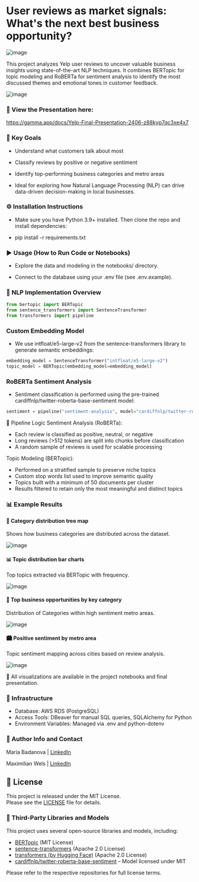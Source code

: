 # User reviews as market signals: What's the next best business opportunity?
![image](https://github.com/user-attachments/assets/9f25b774-1a14-4ea2-be1f-d02bf97a65b2)


This project analyzes Yelp user reviews to uncover valuable business insights using state-of-the-art NLP techniques.
It combines BERTopic for topic modeling and RoBERTa for sentiment analysis to identify the most discussed themes and emotional tones in customer feedback.

![image](https://github.com/user-attachments/assets/807706a1-17ac-436f-937b-e652469dabf8)

### 🔗 View the Presentation here:

https://gamma.app/docs/Yelp-Final-Presentation-2406-z88kyp7qc3xe4x7

### 🎯 Key Goals

- Understand what customers talk about most

- Classify reviews by positive or negative sentiment

- Identify top-performing business categories and metro areas

- Ideal for exploring how Natural Language Processing (NLP) can drive data-driven decision-making in local businesses.

### ⚙️ Installation Instructions

- Make sure you have Python 3.9+ installed. Then clone the repo and install dependencies:

- pip install -r requirements.txt

### ▶️ Usage (How to Run Code or Notebooks)

- Explore the data and modeling in the notebooks/ directory.

- Connect to the database using your .env file (see .env.example).

### 🧠 NLP Implementation Overview
```python
from bertopic import BERTopic
from sentence_transformers import SentenceTransformer
from transformers import pipeline
```

### Custom Embedding Model
- We use intfloat/e5-large-v2 from the sentence-transformers library to generate semantic embeddings:
```python
embedding_model = SentenceTransformer("intfloat/e5-large-v2")
topic_model = BERTopic(embedding_model=embedding_model)
```

### RoBERTa Sentiment Analysis
- Sentiment classification is performed using the pre-trained cardiffnlp/twitter-roberta-base-sentiment model:
```python
sentiment = pipeline("sentiment-analysis", model="cardiffnlp/twitter-roberta-base-sentiment")
```

🔄 Pipeline Logic
Sentiment Analysis (RoBERTa):
- Each review is classified as positive, neutral, or negative
- Long reviews (>512 tokens) are split into chunks before classification
- A random sample of reviews is used for scalable processing

Topic Modeling (BERTopic):
- Performed on a stratified sample to preserve niche topics
- Custom stop words list used to improve semantic quality
- Topics built with a minimum of 50 documents per cluster
- Results filtered to retain only the most meaningful and distinct topics

### 📊 Example Results

#### 📂 Category distribution tree map  
Shows how business categories are distributed across the dataset.

![image](https://github.com/user-attachments/assets/df9182de-5d39-4bbf-a2de-c986e3e1d93c)

#### 📊 Topic distribution bar charts  
Top topics extracted via BERTopic with frequency.

![image](https://github.com/user-attachments/assets/80e9ddad-b6d8-4575-aed8-5c782a9ee466)

#### 💼 Top business opportunities by key category  
Distribution of Categories within high sentiment metro areas.

![image](https://github.com/user-attachments/assets/0d34626f-ca15-44c0-a503-c6d8457d944f)

#### 🏙️ Positive sentiment by metro area  
Topic sentiment mapping across cities based on review analysis.

![image](https://github.com/user-attachments/assets/e0bb2856-f299-4953-88a3-ecc94e269647)

📝 All visualizations are available in the project notebooks and final presentation.

### 🧰 Infrastructure

- Database: AWS RDS (PostgreSQL)
- Access Tools: DBeaver for manual SQL queries, SQLAlchemy for Python
- Environment Variables: Managed via .env and python-dotenv

### 👥 Author Info and Contact

Maria Badanova | [LinkedIn](https://www.linkedin.com/in/maria-badanova/)

Maximilian Wels | [LinkedIn](https://www.linkedin.com/in/maximilian-wels-76025810b/)

## 📄 License

This project is released under the MIT License.  
Please see the [LICENSE](./LICENSE) file for details.

### 🧠 Third-Party Libraries and Models

This project uses several open-source libraries and models, including:

- [BERTopic](https://github.com/MaartenGr/BERTopic) (MIT License)
- [sentence-transformers](https://github.com/UKPLab/sentence-transformers) (Apache 2.0 License)
- [transformers (by Hugging Face)](https://github.com/huggingface/transformers) (Apache 2.0 License)
- [cardiffnlp/twitter-roberta-base-sentiment](https://huggingface.co/cardiffnlp/twitter-roberta-base-sentiment) – Model licensed under MIT

Please refer to the respective repositories for full license terms.

